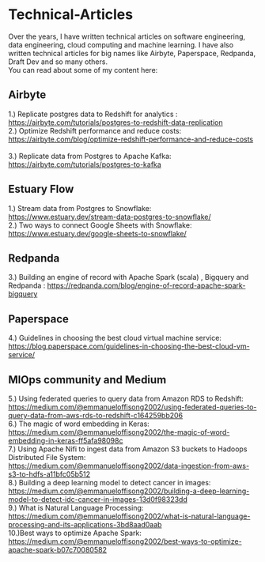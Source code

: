 # Technical-Articles
Over the years, I have written technical articles on software engineering, data engineering, cloud computing and machine learning. I have also written technical articles for big names like Airbyte, Paperspace, Redpanda, Draft Dev and so many others. <br>
You can read about some of my content here:
<br>
## Airbyte
1.) Replicate postgres data to Redshift for analytics : https://airbyte.com/tutorials/postgres-to-redshift-data-replication<br>
2.) Optimize Redshift performance and reduce costs: https://airbyte.com/blog/optimize-redshift-performance-and-reduce-costs<br><br>
3.) Replicate data from Postgres to Apache Kafka: https://airbyte.com/tutorials/postgres-to-kafka
<br>
## Estuary Flow
1.) Stream data from Postgres to Snowflake: https://www.estuary.dev/stream-data-postgres-to-snowflake/<br>
2.) Two ways to connect Google Sheets with Snowflake: https://www.estuary.dev/google-sheets-to-snowflake/<br>
## Redpanda
3.) Building an engine of record with Apache Spark (scala) , Bigquery and Redpanda : https://redpanda.com/blog/engine-of-record-apache-spark-bigquery<br>
## Paperspace
4.) Guidelines in choosing the best cloud virtual machine service: https://blog.paperspace.com/guidelines-in-choosing-the-best-cloud-vm-service/
## MlOps community and Medium
5.) Using federated queries to query data from Amazon RDS to Redshift: https://medium.com/@emmanueloffisong2002/using-federated-queries-to-query-data-from-aws-rds-to-redshift-c164259bb206<br>
6.) The magic of word embedding in Keras: https://medium.com/@emmanueloffisong2002/the-magic-of-word-embedding-in-keras-ff5afa98098c
<br>
7.) Using Apache Nifi to ingest data from Amazon S3 buckets to Hadoops Distributed File System: https://medium.com/@emmanueloffisong2002/data-ingestion-from-aws-s3-to-hdfs-a11bfc05b512<br>
8.) Building a deep learning model to detect cancer in images: https://medium.com/@emmanueloffisong2002/building-a-deep-learning-model-to-detect-idc-cancer-in-images-13d0f98323dd <br>
9.) What is Natural Language Processing: https://medium.com/@emmanueloffisong2002/what-is-natural-language-processing-and-its-applications-3bd8aad0aab<br>
10.)Best ways to optimize Apache Spark: https://medium.com/@emmanueloffisong2002/best-ways-to-optimize-apache-spark-b07c70080582
